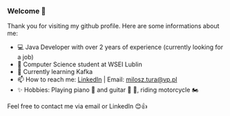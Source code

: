 ### Welcome :wave:

Thank you for visiting my github profile. Here are some informations about me:

- :computer: Java Developer with over 2 years of experience (currently looking for a job)
- 🔭 Computer Science student at WSEI Lublin
- 📕 Currently learning Kafka
- 📫 How to reach me: [LinkedIn](https://www.linkedin.com/in/miłosz-tura) | Email: milosz.tura@vp.pl
- ✨ Hobbies: Playing piano 🎹 and guitar 🎸 :musical_note:, riding motorcycle 🏍️

Feel free to contact me via email or LinkedIn :blush::+1:

